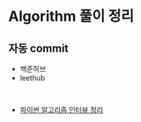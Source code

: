# Algorithm 풀이 정리
## 자동 commit 
- 백준허브
- leethub

<br/>

- [파이썬 알고리즘 인터뷰 정리](./Leetcode(%ED%8C%8C%EC%95%8C%EC%9D%B8))

<br/>

